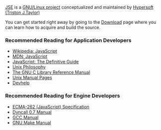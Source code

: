 [JSE](https://github.com/hypersoft/jse/wiki/About-JSE) is a [GNU/Linux project](https://www.gnu.org/gnu/linux-and-gnu.html) conceptualized and maintained by [Hypersoft](https://github.com/hypersoft/) [(Triston J.Taylor)](mailto:pc.wiz.tt@gmail.com)

You can get started right away by going to the [Download](https://github.com/hypersoft/jse/wiki/Download) page where you can learn how to acquire and build the source.

### Recommended Reading for Application Developers
* [Wikipedia: JavaScript](http://en.wikipedia.org/wiki/JavaScript)
* [MDN: JavaScript](https://developer.mozilla.org/en-US/docs/Web/JavaScript)
* [JavaScript: The Definitive Guide](http://www.amazon.com/JavaScript-Definitive-Guide-David-Flanagan/dp/0596000480)
* [Unix Philosophy](http://en.wikipedia.org/wiki/Unix_philosophy)
* [The GNU C Library Reference Manual](http://www.gnu.org/s/libc/manual/pdf/libc.pdf)
* [Unix Manual Pages](http://en.wikipedia.org/wiki/Man_page)
* [Devhelp](http://en.wikipedia.org/wiki/Devhelp)

### Recommended Reading for Engine Developers
* [ECMA-262 (JavaScript) Specification](http://www.ecma-international.org/publications/files/ECMA-ST/Ecma-262.pdf)
* [Dyncall 0.7 Manual](http://dyncall.org/r0.7/manual.pdf)
* [GCC Manual](http://gcc.gnu.org/onlinedocs/)
* [GNU Make Manual](http://www.gnu.org/software/make/manual/)
